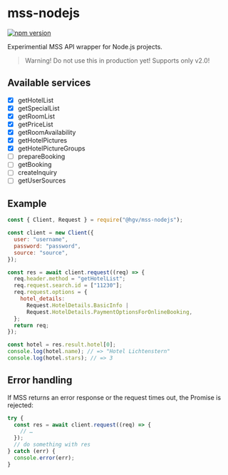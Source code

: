 # mss-nodejs

[![npm version](https://img.shields.io/npm/v/@hgv/mss-nodejs.svg?style=flat)](https://www.npmjs.com/package/@hgv/mss-nodejs)

Experimential MSS API wrapper for Node.js projects.

> Warning! Do not use this in production yet!
> Supports only v2.0!

## Available services

- [x] getHotelList
- [x] getSpecialList
- [x] getRoomList
- [x] getPriceList
- [x] getRoomAvailability
- [x] getHotelPictures
- [x] getHotelPictureGroups
- [ ] prepareBooking
- [ ] getBooking
- [ ] createInquiry
- [ ] getUserSources

## Example

```js
const { Client, Request } = require("@hgv/mss-nodejs");

const client = new Client({
  user: "username",
  password: "password",
  source: "source",
});

const res = await client.request((req) => {
  req.header.method = "getHotelList";
  req.request.search.id = ["11230"];
  req.request.options = {
    hotel_details:
      Request.HotelDetails.BasicInfo |
      Request.HotelDetails.PaymentOptionsForOnlineBooking,
  };
  return req;
});

const hotel = res.result.hotel[0];
console.log(hotel.name); // => "Hotel Lichtenstern"
console.log(hotel.stars); // => 3
```

## Error handling

If MSS returns an error response or the request times out, the Promise is rejected:

```js
try {
  const res = await client.request((req) => {
    // …
  });
  // do something with res
} catch (err) {
  console.error(err);
}
```
